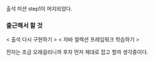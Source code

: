 출석 미션 step1이 머지되었다.

### 출근해서 할 것 
< 출석 다시 구현하기 >
< 자바 컬렉션 프레임워크 학습하기 >

전자는 조금 오래걸리니까 후자 먼저 제대로 잡고 할까 생각중이다.